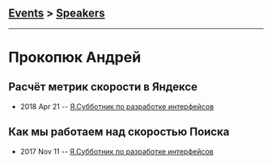 ## [Events](../README.md) > [Speakers](../speakers.md)
---

# Прокопюк Андрей

## Расчёт метрик скорости в Яндексе
- 2018 Apr 21 -- [Я.Субботник по разработке интерфейсов](https://events.yandex.ru/lib/talks/5740/)    
## Как мы работаем над скоростью Поиска
- 2017 Nov 11 -- [Я.Субботник по разработке интерфейсов](https://events.yandex.ru/lib/talks/5211/)    
